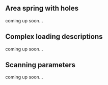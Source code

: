 
## Area spring with holes
coming up soon...
## Complex loading descriptions
coming up soon...
## Scanning parameters
coming up soon...